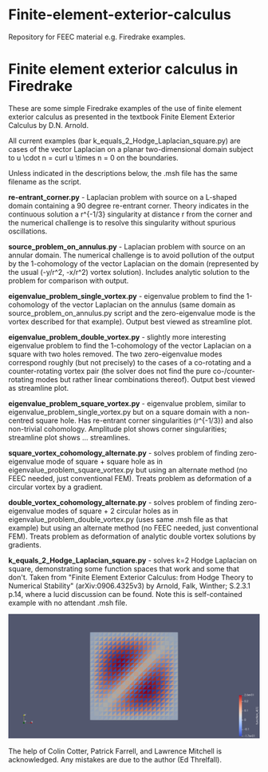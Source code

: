 # Finite-element-exterior-calculus
Repository for FEEC material e.g. Firedrake examples.

# Finite element exterior calculus in Firedrake

These are some simple Firedrake examples of the use of finite element exterior calculus as presented in the textbook Finite Element Exterior Calculus by D.N. Arnold.

All current examples (bar k_equals_2_Hodge_Laplacian_square.py) are cases of the vector Laplacian on a planar two-dimensional domain subject to u \cdot n = curl u \times n = 0 on the boundaries.

Unless indicated in the descriptions below, the .msh file has the same filename as the script.

**re-entrant_corner.py** - Laplacian problem with source on a L-shaped domain containing a 90 degree re-entrant corner.  Theory indicates in the continuous solution a r^{-1/3} singularity at distance r from the corner and the numerical challenge is to resolve this singularity without spurious oscillations.

**source_problem_on_annulus.py** - Laplacian problem with source on an annular domain.  The numerical challenge is to avoid pollution of the output by the 1-cohomology of the vector Laplacian on the domain (represented by the usual (-y/r^2, -x/r^2) vortex solution).  Includes analytic solution to the problem for comparison with output.

**eigenvalue_problem_single_vortex.py** - eigenvalue problem to find the 1-cohomology of the vector Laplacian on the annulus (same domain as source_problem_on_annulus.py script and the zero-eigenvalue mode is the vortex described for that example).  Output best viewed as streamline plot.

**eigenvalue_problem_double_vortex.py** - slightly more interesting eigenvalue problem to find the 1-cohomology of the vector Laplacian on a square with two holes removed.  The two zero-eigenvalue modes correspond roughly (but not precisely) to the cases of a co-rotating and a counter-rotating vortex pair (the solver does not find the pure co-/counter-rotating modes but rather linear combinations thereof).  Output best viewed as streamline plot.

**eigenvalue_problem_square_vortex.py** - eigenvalue problem, similar to eigenvalue_problem_single_vortex.py but on a square domain with a non-centred square hole.  Has re-entrant corner singularities (r^{-1/3}) and also non-trivial cohomology.  Amplitude plot shows corner singularities; streamline plot shows ... streamlines.

**square_vortex_cohomology_alternate.py** - solves problem of finding zero-eigenvalue mode of square + square hole as in eigenvalue_problem_square_vortex.py but using an alternate method (no FEEC needed, just conventional FEM).  Treats problem as deformation of a circular vortex by a gradient.

**double_vortex_cohomology_alternate.py** - solves problem of finding zero-eigenvalue modes of square + 2 circular holes as in eigenvalue_problem_double_vortex.py (uses same .msh file as that example) but using an alternate method (no FEEC needed, just conventional FEM).  Treats problem as deformation of analytic double vortex solutions by gradients.

**k_equals_2_Hodge_Laplacian_square.py** - solves k=2 Hodge Laplacian on square, demonstrating some function spaces that work and some that don't.  Taken from "Finite Element Exterior Calculus: from Hodge Theory to Numerical Stability" (arXiv:0906.4325v3) by Arnold, Falk, Winther; S.2.3.1 p.14, where a lucid discussion can be found.  Note this is self-contained example with no attendant .msh file.

![k_equals_2_Hodge_Laplacian_square_fail](png/k_equals_2_Hodge_Laplacian_square_fail.png "Failure case of k=2 Hodge Laplacian problem on square.")

The help of Colin Cotter, Patrick Farrell, and Lawrence Mitchell is acknowledged.  Any mistakes are due to the author (Ed Threlfall). 
